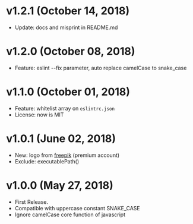 # v1.2.1 (October 14, 2018)

* Update: docs and misprint in README.md


# v1.2.0 (October 08, 2018)

* Feature: eslint --fix parameter, auto replace camelCase to snake_case


# v1.1.0 (October 01, 2018)

* Feature: whitelist array on `eslintrc.json` 
* License: now is MIT


# v1.0.1 (June 02, 2018)

* New: logo from [freepik](https://it.freepik.com/) (premium account)
* Exclude: executablePath()


# v1.0.0 (May 27, 2018)

* First Release.
* Compatible with uppercase constant SNAKE_CASE
* Ignore camelCase core function of javascript 